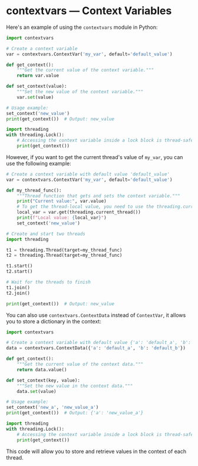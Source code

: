 # contextvars — Context Variables

Here's an example of using the `contextvars` module in Python:
```python
import contextvars

# Create a context variable
var = contextvars.ContextVar('my_var', default='default_value')

def get_context():
    """Get the current value of the context variable."""
    return var.value

def set_context(value):
    """Set the new value of the context variable."""
    var.set(value)

# Usage example:
set_context('new_value')
print(get_context())  # Output: new_value

import threading
with threading.Lock():
    # Accessing the context variable inside a lock block is thread-safe.
    print(get_context())
```
However, if you want to get the current thread's value of `my_var`, you can use the following example:
```python
# Create a context variable with default value 'default_value'
var = contextvars.ContextVar('my_var', default='default_value')

def my_thread_func():
    """Thread function that gets and sets the context variable."""
    print("Current value:", var.value)
    # To get the thread-local value, you need to use the threading.current_thread().ident.
    local_var = var.get(threading.current_thread())
    print(f"Local value: {local_var}")
    set_context('new_value')

# Create and start two threads
import threading

t1 = threading.Thread(target=my_thread_func)
t2 = threading.Thread(target=my_thread_func)

t1.start()
t2.start()

# Wait for the threads to finish
t1.join()
t2.join()

print(get_context())  # Output: new_value
```
You can also use `contextvars.ContextData` instead of `ContextVar`, it allows you to store a dictionary in the context:
```python
import contextvars

# Create a context variable with default value {'a': 'default_a', 'b': 'default_b'}
data = contextvars.ContextData({'a': 'default_a', 'b': 'default_b'})

def get_context():
    """Get the current value of the context data."""
    return data.value()

def set_context(key, value):
    """Set the new value in the context data."""
    data.set(value)

# Usage example:
set_context('new_a', 'new_value_a')
print(get_context())  # Output: {'a': 'new_value_a'}

import threading
with threading.Lock():
    # Accessing the context variable inside a lock block is thread-safe.
    print(get_context())
```
This code will allow you to store and retrieve values in the context of each thread.
